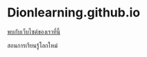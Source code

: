 # Dionlearning.github.io 
<a href="http://dionsurichai.github.io/cs55/">พบกับเว็บไซต์ของเราที่นี้</a>
<br>

สอนการเรียนรู้โลกใหม่
